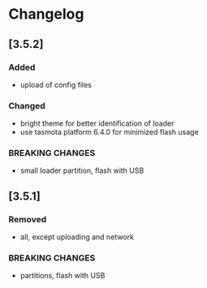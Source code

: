 # Changelog

## [3.5.2]

### Added

- upload of config files

### Changed

- bright theme for better identification of loader
- use tasmota platform 6.4.0 for minimized flash usage

### **BREAKING CHANGES**

- small loader partition, flash with USB

## [3.5.1]

### Removed

- all, except uploading and network

### BREAKING CHANGES

- partitions, flash with USB
